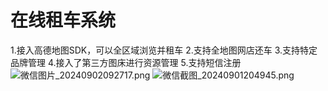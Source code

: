 # 在线租车系统
1.接入高德地图SDK，可以全区域浏览并租车
2.支持全地图网店还车
3.支持特定品牌管理
4.接入了第三方图床进行资源管理
5.支持短信注册
![微信图片_20240902092717.png](https://img.933999.xyz/i/2024/09/02/66d518e6dca40.png)
![微信截图_20240901204945.png](https://img.933999.xyz/i/2024/09/02/66d518e76d268.png)
